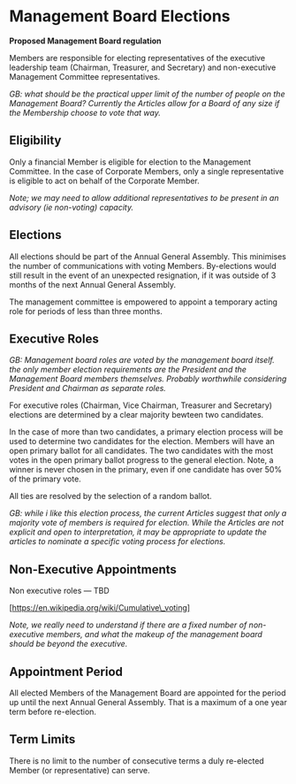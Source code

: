 # Management Board Elections

**Proposed Management Board regulation**

Members are responsible for electing representatives of the executive leadership team (Chairman, Treasurer, and Secretary) and non-executive Management Committee representatives.

_GB: what should be the practical upper limit of the number of people on the Management Board? Currently the Articles allow for a Board of any size if the Membership choose to vote that way._

## Eligibility

Only a financial Member is eligible for election to the Management Committee. In the case of Corporate Members, only a single representative is eligible to act on behalf of the Corporate Member.

_Note; we may need to allow additional representatives to be present in an advisory (ie non-voting) capacity._

## Elections

All elections should be part of the Annual General Assembly.  This minimises the number of communications with voting Members.  By-elections would still result in the event of an unexpected resignation, if it was outside of 3 months of the next Annual General Assembly.

The management committee is empowered to appoint a temporary acting role for periods of less than three months.

## Executive Roles

_GB: Management board roles are voted by the management board itself. the only member election requirements are the President and the Management Board members themselves. Probably worthwhile considering President and Chairman as separate roles._

For executive roles (Chairman, Vice Chairman, Treasurer and Secretary) elections are determined by a clear majority bewteen two candidates.  

In the case of more than two candidates, a primary election process will be used to determine two candidates for the election. Members will have an open primary ballot for all candidates. The two candidates with the most votes in the open primary ballot progress to the general election. Note, a winner is never chosen in the primary, even if one candidate has over 50% of the primary vote.

All ties are resolved by the selection of a random ballot.

_GB: while i like this election process, the current Articles suggest that only a majority vote of members is required for election. While the Articles are not explicit and open to interpretation, it may be appropriate to update the articles to nominate a specific voting process for elections._

## Non-Executive Appointments

Non executive roles — TBD

[https://en.wikipedia.org/wiki/Cumulative\_voting]

_Note, we really need to understand if there are a fixed number of non-executive members, and what the makeup of the management board should be beyond the executive._


## Appointment Period

All elected Members of the Management Board are appointed for the period up until the next Annual General Assembly.  That is a maximum of a one year term before re-election.

## Term Limits

There is no limit to the number of consecutive terms a duly re-elected Member (or representative) can serve.
